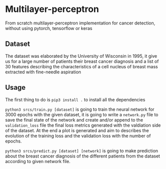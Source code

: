 # Multilayer-perceptron
From scratch multilayer-perceptron implementation for cancer detection, without using pytorch, tensorflow or keras 

## Dataset
The dataset was elaborated by the University of Wisconsin in 1995, it give us for a large number of patients their breast cancer diagnosis and a list of 30 features describing the characteristics of a cell nucleus of breast
mass extracted with fine-needle aspiration

## Usage
The first thing to do is `pip3 install .` to install all the dependencies

`python3 srcs/train.py [dataset]` is going to train the neural network for 3000 epochs with the given dataset, it is going to write a `network.py` file to save the final state of the network and create and/or append to the `validation_loss` file the final loss metrics generated with the valdiation side of the dataset. At the end a plot is generated and aim to describes the evolution of the training loss and the validation loss with the number of epochs.

`python3 srcs/predict.py [dataset] [network]` is going to make prediction about the breast cancer diagnosis of the different patients from the dataset according to given network file.
